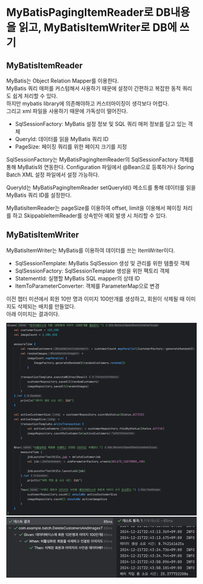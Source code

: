 # MyBatisPagingItemReader로 DB내용을 읽고, MyBatisItemWriter로 DB에 쓰기

## MyBatisItemReader

MyBatis는 Object Relation Mapper를 이용한다.  
MyBatis 쿼리 매퍼를 커스텀해서 사용하기 때문에 설정이 간편하고 복잡한 동적 쿼리도 쉽게 처리할 수 있다.  
하지만 mybatis library에 의존해야하고 커스터마이징이 생각보다 어렵다.  
그리고 xml 파일을 사용하기 때문에 가독성이 떨어진다.  

- SqlSessionFactory: MyBatis 설정 정보 및 SQL 쿼리 매퍼 정보를 담고 있는 객체
- QueryId: 데이터를 읽을 MyBatis 쿼리 ID
- PageSize: 페이징 쿼리를 위한 페이지 크기를 지정
 
SqlSessionFactory는 MyBatisPagingItemReader의 SqlSessionFactory 객체를 통해 MyBatis와 연동한다.
Configuration 파일에서 @Bean으로 등록하거나 Spring Batch XML 설정 파일에서 설정 가능하다.

QueryId는 MyBatisPagingItemReader setQueryId() 메소드를 통해 데이터를 읽을 MyBatis 쿼리 ID를 설정한다.

MyBatisItemReader는 pageSize를 이용하여 offset, limit을 이용해서 페이징 처리를 하고 SkippableItemReader를 상속받아 예외 발생 시 처리할 수 있다.  

## MyBatisItemWriter

MyBatisItemWriter는 MyBatis를 이용하여 데이터를 쓰는 ItemWriter이다.  

- SqlSessionTemplate: MyBatis SqlSession 생성 및 관리를 위한 템플릿 객체
- SqlSessionFactory: SqlSessionTemplate 생성을 위한 팩토리 객체
- StatementId: 실행할 MyBatis SQL mapper의 상태 ID
- ItemToParameterConverter: 객체를 ParameterMap으로 변경

이전 챕터 미션에서 회원 10만 명과 이미지 100만개를 생성하고, 회원이 삭제될 때 이미지도 삭제되는 배치를 만들었다.  
아래 이미지는 결과이다.

![img.png](../image/정철희_img2.png)
![img.png](../image/정철희_img1.png)